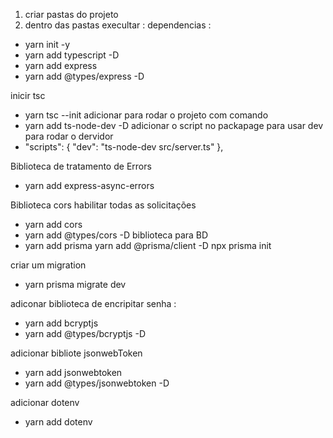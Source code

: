 1)  criar pastas do projeto 
2) dentro das pastas execultar : 
 dependencias :
- yarn init -y 
- yarn add typescript -D
- yarn add express
- yarn add @types/express -D

inicir tsc 

- yarn tsc --init
 adicionar para rodar o projeto com comando
 - yarn add ts-node-dev -D
 adicionar  o script no packapage para usar dev para rodar o dervidor 
 -  "scripts": {
    "dev": "ts-node-dev src/server.ts"
  },
 
 Biblioteca de tratamento de Errors
  - yarn add express-async-errors

Biblioteca cors habilitar todas as solicitações
-  yarn add cors
- yarn add @types/cors -D 
biblioteca para BD
- yarn add prisma 
yarn add @prisma/client -D
npx prisma init

criar um migration 
- yarn prisma migrate dev 

adiconar biblioteca de encripitar senha : 
- yarn add bcryptjs 
-  yarn add @types/bcryptjs -D

adicionar bibliote jsonwebToken 
- yarn add jsonwebtoken
- yarn add @types/jsonwebtoken -D

adicionar dotenv 
- yarn add dotenv
